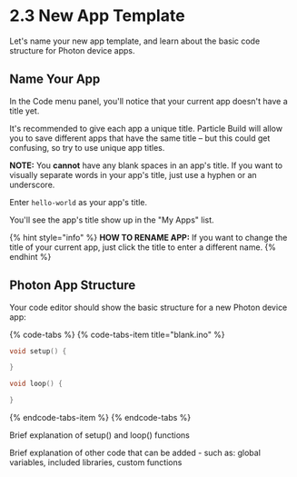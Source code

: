 # 2.3 New App Template

Let's name your new app template, and learn about the basic code structure for Photon device apps.

## Name Your App

In the Code menu panel, you'll notice that your current app doesn't have a title yet.

It's recommended to give each app a unique title. Particle Build will allow you to save different apps that have the same title – but this could get confusing, so try to use unique app titles.

**NOTE:**  You **cannot** have any blank spaces in an app's title. If you want to visually separate words in your app's title, just use a hyphen or an underscore.

Enter `hello-world` as your app's title.

You'll see the app's title show up in the "My Apps" list.

{% hint style="info" %}
**HOW TO RENAME APP:**  If you want to change the title of your current app, just click the title to enter a different name.
{% endhint %}

## Photon App Structure

Your code editor should show the basic structure for a new Photon device app:

{% code-tabs %}
{% code-tabs-item title="blank.ino" %}
```cpp
void setup() {

}

void loop() {

}
```
{% endcode-tabs-item %}
{% endcode-tabs %}

Brief explanation of setup\(\) and loop\(\) functions

Brief explanation of other code that can be added - such as: global variables, included libraries, custom functions


